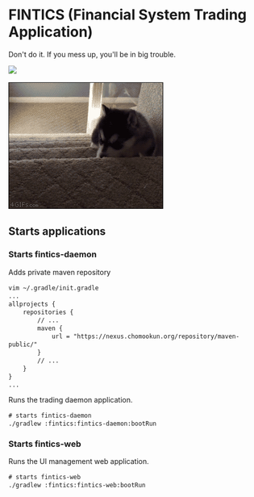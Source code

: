 # FINTICS (Financial System Trading Application)

Don't do it. If you mess up, you'll be in big trouble.

![](docs/assets/image/gambling-raccon.gif)

![](docs/assets/image/gambling-dog.gif)


## Starts applications

### Starts fintics-daemon

Adds private maven repository
```shell
vim ~/.gradle/init.gradle
...
allprojects {
    repositories {
        // ...
        maven {
            url = "https://nexus.chomookun.org/repository/maven-public/"
        }
        // ...
    }
}
...
```

Runs the trading daemon application.
```shell
# starts fintics-daemon
./gradlew :fintics:fintics-daemon:bootRun
```

### Starts fintics-web
Runs the UI management web application.
```shell
# starts fintics-web
./gradlew :fintics:fintics-web:bootRun
```
